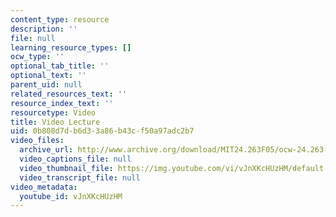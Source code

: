 ```yaml
---
content_type: resource
description: ''
file: null
learning_resource_types: []
ocw_type: ''
optional_tab_title: ''
optional_text: ''
parent_uid: null
related_resources_text: ''
resource_index_text: ''
resourcetype: Video
title: Video Lecture
uid: 0b808d7d-b6d3-3a86-b43c-f50a97adc2b7
video_files:
  archive_url: http://www.archive.org/download/MIT24.263F05/ocw-24.263-13dec2005_2-220k.mp4
  video_captions_file: null
  video_thumbnail_file: https://img.youtube.com/vi/vJnXKcHUzHM/default.jpg
  video_transcript_file: null
video_metadata:
  youtube_id: vJnXKcHUzHM
---
```

